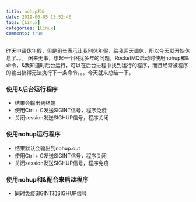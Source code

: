 ```yaml
---
title: nohup和&
date: 2019-06-05 13:52:46
tags: [Linux]
categories: [Linux]
comments: true
---
```


昨天申请休年假，但是组长表示让我别休年假，给我两天调休，所以今天就开始休息了。。。
闲来无事，想起一个困扰多年的问题，RocketMQ启动时使用nohup和&命令，&我知道时后台运行，可以在后台进程中找到运行的程序，而且经常被程序的输出搞得无法执行下一条命令。。。今天就来总结一下。

### 使用&后台运行程序
- 结果会输出到终端
- 使用Ctrl + C发送SIGINT信号，程序免疫
- 关闭session发送SIGHUP信号，程序关闭

### 使用nohup运行程序
- 结果默认会输出到nohup.out
- 使用Ctrl + C发送SIGINT信号，程序关闭
- 关闭session发送SIGHUP信号，程序免疫

### 使用nohup和&配合来启动程序
- 同时免疫SIGINT和SIGHUP信号
